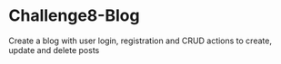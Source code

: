 # Challenge8-Blog
Create a blog with user login, registration and CRUD actions to create, update and delete posts
